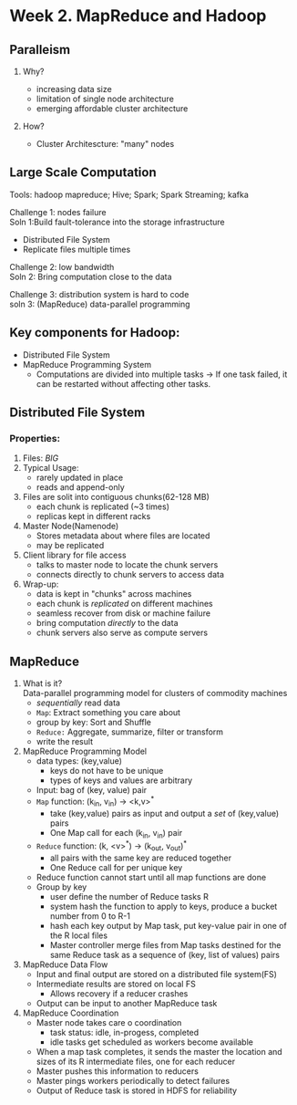 # Week 2. MapReduce and Hadoop

## Paralleism

1. Why?
    - increasing data size
    - limitation of single node architecture
    - emerging affordable cluster architecture 

2. How?
    - Cluster Architescture: "many" nodes

## Large Scale Computation
Tools: hadoop mapreduce; Hive; Spark; Spark Streaming; kafka

Challenge 1: nodes failure\
Soln 1:Build fault-tolerance into the storage infrastructure
- Distributed File System
- Replicate files multiple times

Challenge 2: low bandwidth\
Soln 2: Bring computation close to the data

Challenge 3: distribution system is hard to code\
soln 3: (MapReduce) data-parallel programming

## **Key components for Hadoop:**
- Distributed File System
- MapReduce Programming System
    - Computations are divided into multiple tasks -> If one task failed, it can be restarted without affecting other tasks.


## Distributed File System
### Properties:

1. Files: *BIG*
2. Typical Usage:
    - rarely updated in place
    - reads and append-only
3. Files are solit into contiguous chunks(62-128 MB)
    - each chunk is replicated (~3 times)
    - replicas kept in different racks
4. Master Node(Namenode)
    - Stores metadata about where files are located
    - may be replicated
5. Client library for file access
    - talks to master node to locate the chunk servers
    - connects directly to chunk servers to access data
6. Wrap-up:
    - data is kept in "chunks" across machines
    - each chunk is *replicated* on different machines
    - seamless recover from disk or machine failure
    - bring computation *directly* to the data
    - chunk servers also serve as compute servers

## MapReduce

1. What is it?\
Data-parallel programming model for clusters of commodity machines
    - *sequentially* read data
    - `Map`: Extract something you care about
    - group by key: Sort and Shuffle
    - `Reduce:` Aggregate, summarize, filter or transform
    - write the result
2. MapReduce Programming Model
    - data types: (key,value)
        - keys do not have to be unique
        - types of keys and values are arbitrary
    - Input: bag of (key, value) pair
    - `Map` function: (k<sub>in</sub>, v<sub>in</sub>) -> \<k,v><sup>*</sup>
        - take (key,value) pairs as input and output a *set* of (key,value) pairs
        - One Map call for each (k<sub>in</sub>, v<sub>in</sub>) pair
    - `Reduce` function: (k, \<v><sup>*</sup>) -> (k<sub>out</sub>, v<sub>out</sub>)<sup>\*</sup>
        - all pairs with the same key are reduced together
        - One Reduce call for per unique key
    - Reduce function cannot start until all map functions are done
    - Group by key
        - user define the number of Reduce tasks R
        - system hash the function to apply to keys, produce a bucket number from 0 to R-1
        - hash each key output by Map task, put key-value pair in one of the R local files
        - Master controller merge files from Map tasks destined for the same Reduce task as a sequence of (key, list of values) pairs
3. MapReduce Data Flow
     - Input and final output are stored on a distributed file system(FS)
     - Intermediate results are stored on local FS
        - Allows recovery if a reducer crashes
     - Output can be input to another MapReduce task
4. MapReduce Coordination
    - Master node takes care o coordination
         - task status: idle, in-progess, completed
         - idle tasks get scheduled as workers become available
    - When a map task completes, it sends the master the location and sizes of its R intermediate files, one for each reducer
    - Master pushes this information to reducers
    - Master pings workers periodically to detect failures
    - Output of Reduce task is stored in HDFS for reliability